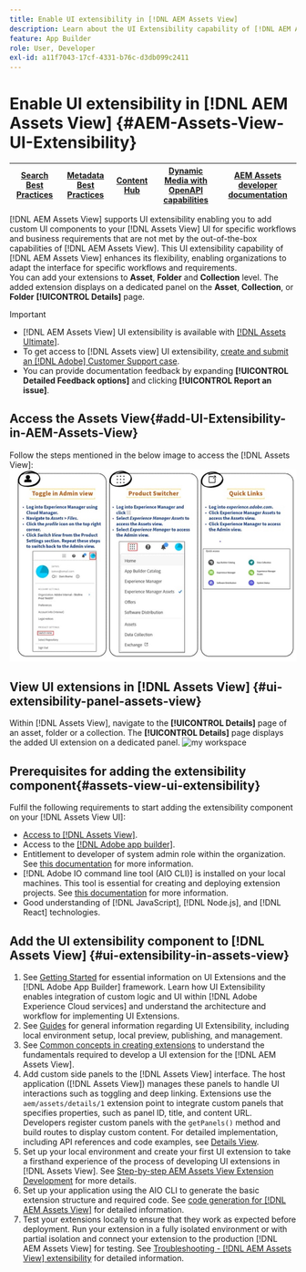 ```yaml
---
title: Enable UI extensibility in [!DNL AEM Assets View] 
description: Learn about the UI Extensibility capability of [!DNL AEM Assets View]. [!DNL AEM Assets View] UI enables adding custom UI components to meet specific business needs.
feature: App Builder
role: User, Developer
exl-id: a11f7043-17cf-4331-b76c-d3db099c2411
---
```

# Enable UI extensibility in [!DNL AEM Assets View] {#AEM-Assets-View-UI-Extensibility}

| [Search Best Practices](/help/assets/search-best-practices.md) |[Metadata Best Practices](/help/assets/metadata-best-practices.md)|[Content Hub](/help/assets/product-overview.md)|[Dynamic Media with OpenAPI capabilities](/help/assets/dynamic-media-open-apis-overview.md)|[AEM Assets developer documentation](https://developer.adobe.com/experience-cloud/experience-manager-apis/)|
| ------------- | --------------------------- |---------|----|-----|

[!DNL AEM Assets View] supports UI extensibility enabling you to add custom UI components to your [!DNL Assets View] UI for specific workflows and business requirements that are not met by the out-of-the-box capabilities of [!DNL AEM Assets View]. This UI extensibility capability of [!DNL AEM Assets View] enhances its flexibility, enabling organizations to adapt the interface for specific workflows and requirements.  
You can add your extensions to **Asset**, **Folder** and **Collection** level. The added extension displays on a dedicated panel on the **Asset**, **Collection**, or **Folder** **[!UICONTROL Details]** page.

>[!IMPORTANT]
>
> * [!DNL AEM Assets View] UI extensibility is available with [[!DNL Assets Ultimate]](/help/assets/assets-ultimate-overview.md).
> * To get access to [!DNL Assets view] UI extensibility, [create and submit an [!DNL Adobe] Customer Support case](https://helpx.adobe.com/enterprise/using/support-for-experience-cloud.html).
> * You can provide documentation feedback by expanding **[!UICONTROL Detailed Feedback options]** and clicking **[!UICONTROL Report an issue]**.

## <a id="1"></a> Access the Assets View{#add-UI-Extensibility-in-AEM-Assets-View}

Follow the steps mentioned in the below image to access the [!DNL Assets View]:
![access-assets-view-ui](/help/assets/assets/access-assets-view.jpg)

## View UI extensions in [!DNL Assets View] {#ui-extensibility-panel-assets-view}

Within [!DNL Assets View], navigate to the **[!UICONTROL Details]** page of an asset, folder or a collection. The **[!UICONTROL Details]** page displays the added UI extension on a dedicated panel.
![my workspace](/help/assets/assets/my-workspace-assets-view3.png)

## Prerequisites for adding the extensibility component{#assets-view-ui-extensibility}

Fulfil the following requirements to start adding the extensibility component on your [!DNL Assets View UI]:

* [Access to [!DNL Assets View]](#1).
* Access to the [[!DNL Adobe app builder]](https://developer.adobe.com/app-builder/docs/overview/). 
* Entitlement to developer of system admin role within the organization. See [this documentation](https://developer.adobe.com/uix/docs/guides/get-access/) for more information.
* [!DNL Adobe IO command line tool (AIO CLI)] is installed on your local machines. This tool is essential for creating and deploying extension projects. See [this documentation](https://developer.adobe.com/app-builder/docs/getting_started/#local-environment-set-up) for more information.
* Good understanding of [!DNL JavaScript], [!DNL Node.js], and [!DNL React] technologies.

## Add the UI extensibility component to [!DNL Assets View] {#ui-extensibility-in-assets-view}

1. See [Getting Started](https://developer.adobe.com/uix/docs/getting-started/) for essential information on UI Extensions and the [!DNL Adobe App Builder] framework. Learn how UI Extensibility enables integration of custom logic and UI within [!DNL Adobe Experience Cloud services] and understand the architecture and workflow for implementing UI Extensions.
1. See [Guides](https://developer.adobe.com/uix/docs/guides/) for general information regarding UI Extensibility, including local environment setup, local preview, publishing, and management.
1. See [Common concepts in creating extensions](https://developer.adobe.com/uix/docs/services/aem-assets-view/api/commons/) to understand the fundamentals required to develop a UI extension for the [!DNL AEM Assets View].
1. Add custom side panels to the [!DNL Assets View] interface. The host application ([!DNL Assets View]) manages these panels to handle UI interactions such as toggling and deep linking. Extensions use the `aem/assets/details/1` extension point to integrate custom panels that specifies properties, such as panel ID, title, and content URL. Developers register custom panels with the `getPanels()` method and build routes to display custom content. For detailed implementation, including API references and code examples, see [Details View](https://developer.adobe.com/uix/docs/services/aem-assets-view/api/details-view/).
1. Set up your local environment and create your first UI extension to take a firsthand experience of the process of developing UI extensions in [!DNL Assets View]. See [Step-by-step AEM Assets View Extension Development](https://developer.adobe.com/uix/docs/services/aem-assets-view/extension-development/) for more details.
1. Set up your application using the AIO CLI to generate the basic extension structure and required code. See [code generation for [!DNL AEM Assets View]](https://developer.adobe.com/uix/docs/services/aem-assets-view/code-generation/) for detailed information.
1. Test your extensions locally to ensure that they work as expected before deployment. Run your extension in a fully isolated environment or with partial isolation and connect your extension to the production [!DNL AEM Assets View] for testing. See [Troubleshooting - [!DNL AEM Assets View] extensibility](https://developer.adobe.com/uix/docs/services/aem-assets-view/debug/) for detailed information.
